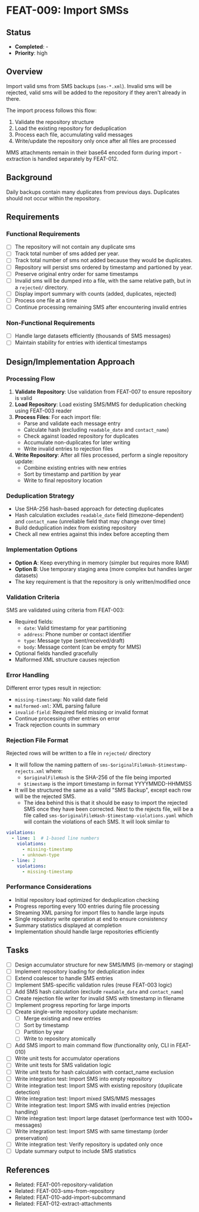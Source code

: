 # FEAT-009: Import SMSs

## Status
- **Completed**: -
- **Priority**: high

## Overview
Import valid sms from SMS backups (`sms-*.xml`).  Invalid sms will be rejected, valid sms will be added to the repository if they aren't already in there.

The import process follows this flow:
1. Validate the repository structure
2. Load the existing repository for deduplication
3. Process each file, accumulating valid messages
4. Write/update the repository only once after all files are processed

MMS attachments remain in their base64 encoded form during import - extraction is handled separately by FEAT-012.

## Background
Daily backups contain many duplicates from previous days. Duplicates should not occur within the repository.

## Requirements
### Functional Requirements
- [ ] The repository will not contain any duplicate sms
- [ ] Track total number of sms added per year.
- [ ] Track total number of sms not added because they would be duplicates.
- [ ] Repository will persist sms ordered by timestamp and partioned by year.
- [ ] Preserve original entry order for same timestamps
- [ ] Invalid sms will be dumped into a file, with the same relative path, but in a `rejected/` directory.
- [ ] Display import summary with counts (added, duplicates, rejected)
- [ ] Process one file at a time
- [ ] Continue processing remaining SMS after encountering invalid entries

### Non-Functional Requirements
- [ ] Handle large datasets efficiently (thousands of SMS messages)
- [ ] Maintain stability for entries with identical timestamps

## Design/Implementation Approach
### Processing Flow
1. **Validate Repository**: Use validation from FEAT-007 to ensure repository is valid
2. **Load Repository**: Load existing SMS/MMS for deduplication checking using FEAT-003 reader
3. **Process Files**: For each import file:
   - Parse and validate each message entry
   - Calculate hash (excluding `readable_date` and `contact_name`)
   - Check against loaded repository for duplicates
   - Accumulate non-duplicates for later writing
   - Write invalid entries to rejection files
4. **Write Repository**: After all files processed, perform a single repository update:
   - Combine existing entries with new entries
   - Sort by timestamp and partition by year
   - Write to final repository location

### Deduplication Strategy
- Use SHA-256 hash-based approach for detecting duplicates
- Hash calculation excludes `readable_date` field (timezone-dependent) and `contact_name` (unreliable field that may change over time)
- Build deduplication index from existing repository
- Check all new entries against this index before accepting them

### Implementation Options
- **Option A**: Keep everything in memory (simpler but requires more RAM)
- **Option B**: Use temporary staging area (more complex but handles larger datasets)
- The key requirement is that the repository is only written/modified once

### Validation Criteria
SMS are validated using criteria from FEAT-003:
- Required fields:
  - `date`: Valid timestamp for year partitioning
  - `address`: Phone number or contact identifier
  - `type`: Message type (sent/received/draft)
  - `body`: Message content (can be empty for MMS)
- Optional fields handled gracefully
- Malformed XML structure causes rejection

### Error Handling
Different error types result in rejection:
- `missing-timestamp`: No valid date field
- `malformed-xml`: XML parsing failure
- `invalid-field`: Required field missing or invalid format
- Continue processing other entries on error
- Track rejection counts in summary

### Rejection File Format
Rejected rows will be written to a file in `rejected/` directory
- It will follow the naming pattern of `sms-$originalFileHash-$timestamp-rejects.xml` where:
  - `$originalFileHash` is the SHA-256 of the file being imported
  - `$timestamp` is the import timestamp in format YYYYMMDD-HHMMSS
- It will be structured the same as a valid "SMS Backup", except each row will be the rejected SMS.
  - The idea behind this is that it should be easy to import the rejected SMS once they have been corrected.
Next to the rejects file, will be a file called `sms-$originalFileHash-$timestamp-violations.yaml` which will contain the violations of each SMS.  It will look similar to 
```yaml
violations:
  - line: 1  # 1-based line numbers
    violations:
      - missing-timestamp
      - unknown-type
  - line: 2
    violations:
      - missing-timestamp
```

### Performance Considerations
- Initial repository load optimized for deduplication checking
- Progress reporting every 100 entries during file processing
- Streaming XML parsing for import files to handle large inputs
- Single repository write operation at end to ensure consistency
- Summary statistics displayed at completion
- Implementation should handle large repositories efficiently

## Tasks
- [ ] Design accumulator structure for new SMS/MMS (in-memory or staging)
- [ ] Implement repository loading for deduplication index
- [ ] Extend coalescer to handle SMS entries
- [ ] Implement SMS-specific validation rules (reuse FEAT-003 logic)
- [ ] Add SMS hash calculation (exclude `readable_date` and `contact_name`)
- [ ] Create rejection file writer for invalid SMS with timestamp in filename
- [ ] Implement progress reporting for large imports
- [ ] Create single-write repository update mechanism:
  - [ ] Merge existing and new entries
  - [ ] Sort by timestamp
  - [ ] Partition by year
  - [ ] Write to repository atomically
- [ ] Add SMS import to main command flow (functionality only, CLI in FEAT-010)
- [ ] Write unit tests for accumulator operations
- [ ] Write unit tests for SMS validation logic
- [ ] Write unit tests for hash calculation with contact_name exclusion
- [ ] Write integration test: Import SMS into empty repository
- [ ] Write integration test: Import SMS with existing repository (duplicate detection)
- [ ] Write integration test: Import mixed SMS/MMS messages
- [ ] Write integration test: Import SMS with invalid entries (rejection handling)
- [ ] Write integration test: Import large dataset (performance test with 1000+ messages)
- [ ] Write integration test: Import SMS with same timestamp (order preservation)
- [ ] Write integration test: Verify repository is updated only once
- [ ] Update summary output to include SMS statistics

## References
- Related: FEAT-001-repository-validation
- Related: FEAT-003-sms-from-repository
- Related: FEAT-010-add-import-subcommand
- Related: FEAT-012-extract-attachments
